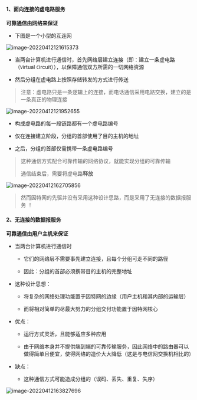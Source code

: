 #### 1、面向连接的虚电路服务

**可靠通信由网络来保证**

- 下图是一个小型的互连网

![image-20220412121615373](https://aliyun-oss-lpj.oss-cn-qingdao.aliyuncs.com/images/by-picgo/image-20220412121615373.png)

- 当两台计算机进行通信时，首先网络层建立连接（即：建立一条虚电路（`V`irtual `C`ircuit）），以保障通信双方所需的一切网络资源

- 然后分组在虚电路上按照存储转发的方式进行传送

> 注意：虚电路只是一条逻辑上的连接，而电话通信采用电路交换，建立的是一条真正的物理连接

![image-20220412121952655](https://aliyun-oss-lpj.oss-cn-qingdao.aliyuncs.com/images/by-picgo/image-20220412121952655.png)

- 构成虚电路的每一段链路都有一个虚电路编号

- 仅在连接建立阶段，分组的首部使用了目的主机的地址

- 之后，分组的首部仅需携带一条虚电路编号

> 这种通信方式配合可靠传输的网络协议，就能实现分组的可靠传输
>
> 通信结束后，需要将虚电路**释放**

![image-20220412162705856](https://aliyun-oss-lpj.oss-cn-qingdao.aliyuncs.com/images/by-picgo/image-20220412162705856.png)

> 然而因特网的先驱并没有采用这种设计思路，而是采用了无连接的数据报服务 ！

#### 2、无连接的数据报服务

**可靠通信由用户主机来保证**

- 当两台计算机进行通信时

  - 它们的网络层不需要事先建立连接，且每个分组可走不同的路径

  - 因此：分组的首部必须携带目的主机的完整地址

- 这种设计思想：

  - 将复杂的网络处理功能置于因特网的边缘（用户主机和其内部的运输层）

  - 而将相对简单的尽最大努力的分组交付功能置于因特网核心

- 优点：

  - 运行方式灵活，且能够适应多种应用

  - 由于网络本身并不提供端到端的可靠传输服务，因此网络中的路由器可以做得简单且便宜，使得网络的造价大大降低（这是与电信网交换机相比的）

- 缺点：

  - 这种通信方式可能造成分组的（误码、丢失、重复、失序）

![image-20220412163827696](https://aliyun-oss-lpj.oss-cn-qingdao.aliyuncs.com/images/by-picgo/image-20220412163827696.png)